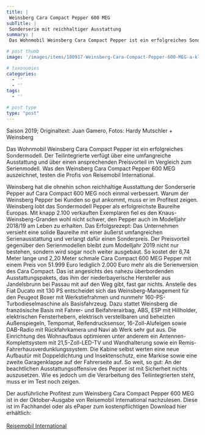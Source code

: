 ```yaml
---
title: |
 Weinsberg Cara Compact Pepper 600 MEG
subTitle: |
 Sonderserie mit reichhaltiger Ausstattung
summary: |
 Das Wohnmobil Weinsberg Cara Compact Pepper ist ein erfolgreiches Sondermodell. Der Teilintegrierte verfügt über eine umfangreiche Ausstattung und über einen ansprechenden Preisvorteil. Was den Weinsberg Cara Compact Pepper 600 MEG auszeichnet, testen die Profis von Reisemobil International.

# post thumb
image: '/images/items/180917-Weinsberg-Cara-Compact-Pepper-600-MEG-a-kl.jpg'

# taxonomies
categories: 
  - ''
  - ''
tags:
  - ''

# post type
type: "post"
---
```


Saison 2019; Originaltext: Juan Gamero, Fotos: Hardy Mutschler + Weinsberg  

Das Wohnmobil Weinsberg Cara Compact Pepper ist ein erfolgreiches Sondermodell. Der Teilintegrierte verfügt über eine umfangreiche Ausstattung und über einen ansprechenden Preisvorteil im Vergleich zum Serienmodell. Was den Weinsberg Cara Compact Pepper 600 MEG auszeichnet, testen die Profis von Reisemobil International.  

Weinsberg hat die ohnehin schon reichhaltige Ausstattung der Sonderserie Pepper auf Cara Compact 600 MEG noch einmal verbessert. Warum der Weinsberg Pepper bei Kunden so gut ankommt, muss er im Profitest zeigen. Weinsberg lobt das Sondermodell Pepper als erfolgreichste Baureihe Europas. Mit knapp 2.100 verkauften Exemplaren fiel es den Knaus-Weinsberg-Granden wohl nicht schwer, den Pepper auch im Modelljahr 2018/19 am Leben zu erhalten. Das Erfolgsrezept: Das Unternehmen versieht eine solide Baureihe mit einer äußerst umfangreichen Serienausstattung und verlangt dafür einen Sonderpreis. Der Preisvorteil gegenüber den Serienmodellen bleibt zum Modelljahr 2019 nicht nur bestehen, sondern wird sogar noch weiter ausgebaut. So kostet der 6,74 Meter lange und 2,20 Meter schmale Cara Compact 600 MEG Pepper mit einem Preis von 51.999 Euro lediglich 2.000 Euro mehr als die Serienversion des Cara Compact. Das ist angesichts des nahezu überbordenden Ausstattungspakets, das ihm der niederbayerische Hersteller aus Jandelsbrunn bei Passau mit auf den Weg gibt, fast gar nichts. Anstelle des Fiat Ducato mit 130 PS entscheidet sich das Weinsberg-Management für den Peugeot Boxer mit Werkstiefrahmen und nunmehr 160-PS-Turbodieselmaschine als Basisfahrzeug. Dazu stattet Weinsberg die französische Basis mit Fahrer- und Beifahrerairbag, ABS, ESP mit Hillholder, elektrischen Fensterhebern, elektrisch verstellbaren und beheizten Außenspiegeln, Tempomat, Reifendrucksensor, 16-Zoll-Alufelgen sowie DAB-Radio mit Rückfahrkamera und Navi ab Werk sehr gut aus. Die Einrichtung des Wohnaufbaus optimieren unter anderem ein Antennen-Komplettsystem mit 21,5-Zoll-LED-TV und Wandhalterung sowie ein Remis-Fahrerhausverdunklungssystem. Die Kabine selbst werten eine neue Aufbautür mit Doppeldichtung und Insektenschutz, eine Markise sowie eine zweite Garagenklappe auf der Fahrerseite auf. So weit, so gut: An der beachtlichen Ausstattungsoffensive des Pepper ist mit Sicherheit nichts auszusetzen. Wie es jedoch um die Verarbeitung des Teilintegrierten steht, muss er im Test noch zeigen.   

Der ausführliche Profitest zum Weinsberg Cara Compact Pepper 600 MEG ist in der Oktober-Ausgabe von Reisemobil International nachzulesen. Diese ist im Fachhandel oder als ePaper zum kostenpflichtigen Download hier erhältlich:  
[  
Reisemobil International](http://reisemobil-international.de)  